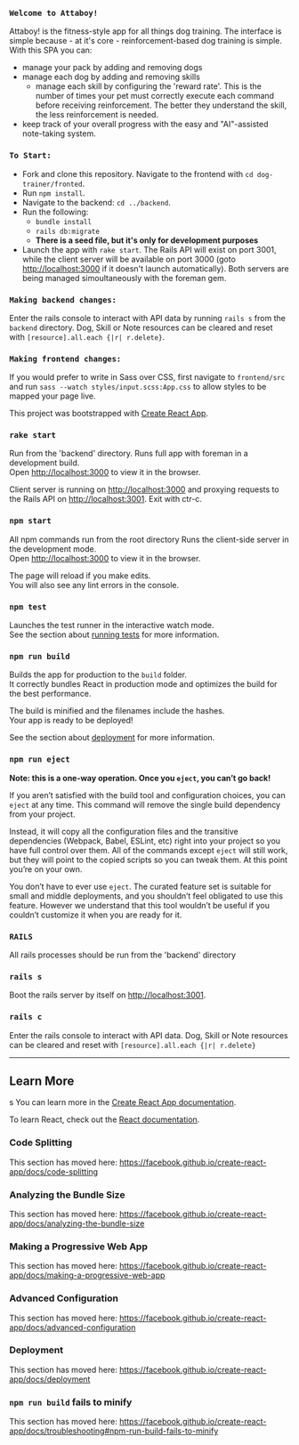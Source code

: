 ### `Welcome to Attaboy!`

Attaboy! is the fitness-style app for all things dog training. The interface is simple because - at it's core - reinforcement-based dog training is simple. With this SPA you can:
- manage your pack by adding and removing dogs
- manage each dog by adding and removing skills
  - manage each skill by configuring the 'reward rate'. This is the number of times your pet must correctly execute each command before receiving reinforcement. The better they understand the skill, the less reinforcement is needed.
- keep track of your overall progress with the easy and "AI"-assisted note-taking system.

### `To Start:`

- Fork and clone this repository. Navigate to the frontend with `cd dog-trainer/fronted`.
- Run `npm install`.
- Navigate to the backend: `cd ../backend`.
- Run the following:
  - `bundle install`
  - `rails db:migrate`
  - **There is a seed file, but it's only for development purposes**
- Launch the app with `rake start`. The Rails API will exist on port 3001, while the client server will be available on port 3000 (goto [http://localhost:3000](http://localhost:3000) if it doesn't launch automatically). Both servers are being managed simoultaneously with the foreman gem.

### `Making backend changes:`

Enter the rails console to interact with API data by running `rails s` from the `backend` directory. Dog, Skill or Note resources can be cleared and reset with `[resource].all.each {|r| r.delete}`.

### `Making frontend changes:`

If you would prefer to write in Sass over CSS, first navigate to `frontend/src` and run `sass --watch styles/input.scss:App.css` to allow styles to be mapped your page live.


This project was bootstrapped with [Create React App](https://github.com/facebook/create-react-app).

### `rake start`

Run from the 'backend' directory. Runs full app with foreman in a development build.<br />
Open [http://localhost:3000](http://localhost:3000) to view it in the browser.

Client server is running on [http://localhost:3000](http://localhost:3000) and proxying requests to the Rails API on [http://localhost:3001](http://localhost:3001).
Exit with ctr-c.

### `npm start`

All npm commands run from the root directory Runs the client-side server in the development mode.<br />
Open [http://localhost:3000](http://localhost:3000) to view it in the browser.

The page will reload if you make edits.<br />
You will also see any lint errors in the console.

### `npm test`

Launches the test runner in the interactive watch mode.<br />
See the section about [running tests](https://facebook.github.io/create-react-app/docs/running-tests) for more information.

### `npm run build`

Builds the app for production to the `build` folder.<br />
It correctly bundles React in production mode and optimizes the build for the best performance.

The build is minified and the filenames include the hashes.<br />
Your app is ready to be deployed!

See the section about [deployment](https://facebook.github.io/create-react-app/docs/deployment) for more information.

### `npm run eject`

**Note: this is a one-way operation. Once you `eject`, you can’t go back!**

If you aren’t satisfied with the build tool and configuration choices, you can `eject` at any time. This command will remove the single build dependency from your project.

Instead, it will copy all the configuration files and the transitive dependencies (Webpack, Babel, ESLint, etc) right into your project so you have full control over them. All of the commands except `eject` will still work, but they will point to the copied scripts so you can tweak them. At this point you’re on your own.

You don’t have to ever use `eject`. The curated feature set is suitable for small and middle deployments, and you shouldn’t feel obligated to use this feature. However we understand that this tool wouldn’t be useful if you couldn’t customize it when you are ready for it.

### `RAILS`

All rails processes should be run from the 'backend' directory

### `rails s`

Boot the rails server by itself on [http://localhost:3001](http://localhost:3001).

### `rails c`

Enter the rails console to interact with API data. Dog, Skill or Note resources can be cleared and reset with `[resource].all.each {|r| r.delete}`



-----------------


## Learn More
s
You can learn more in the [Create React App documentation](https://facebook.github.io/create-react-app/docs/getting-started).

To learn React, check out the [React documentation](https://reactjs.org/).

### Code Splitting

This section has moved here: https://facebook.github.io/create-react-app/docs/code-splitting

### Analyzing the Bundle Size

This section has moved here: https://facebook.github.io/create-react-app/docs/analyzing-the-bundle-size

### Making a Progressive Web App

This section has moved here: https://facebook.github.io/create-react-app/docs/making-a-progressive-web-app

### Advanced Configuration

This section has moved here: https://facebook.github.io/create-react-app/docs/advanced-configuration

### Deployment

This section has moved here: https://facebook.github.io/create-react-app/docs/deployment

### `npm run build` fails to minify

This section has moved here: https://facebook.github.io/create-react-app/docs/troubleshooting#npm-run-build-fails-to-minify
